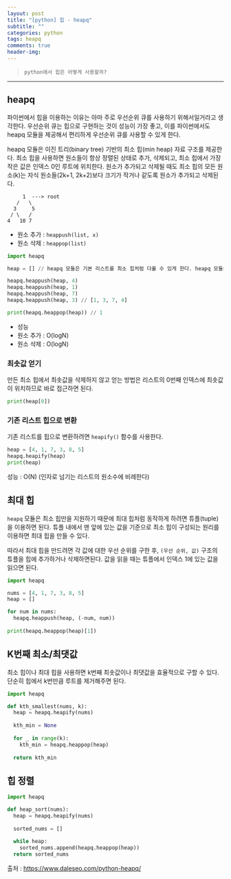 ```yaml
---  
layout: post  
title: "[python] 힙 - heapq"  
subtitle: ""  
categories: python
tags: heapq
comments: true  
header-img: 
---  
```

  
> `python에서 힙은 어떻게 사용할까?`  

---

## heapq

파이썬에서 힙을 이용하는 이유는 아마 주로 우선순위 큐를 사용하기 위해서일거라고 생각한다. 우선순위 큐는 힙으로 구현하는 것이 성능이 가장 좋고, 이를
파이썬에서도 heapq 모듈을 제공해서 편리하게 우선순위 큐를 사용할 수 있게 한다.

heapq 모듈은 이진 트리(binary tree) 기반의 최소 힙(min heap) 자료 구조를 제공한다. 최소 힙을 사용하면 원소들이 항상 정렬된 상태로 추가, 삭제되고,
최소 힙에서 가장 작은 값은 인덱스 0인 루트에 위치한다. 원소가 추가되고 삭제될 때도 최소 힙의 모든 원소(k)는 자식 원소들(2k+1, 2k+2)보다 크기가 작거나
같도록 원소가 추가되고 삭제된다. 

```
     1  ---> root
   /   \
  3     5
 / \   /
4   10 7
```

* 원소 추가 : `heappush(list, x)`
* 원소 삭제 : `heappop(list)`

```python
import heapq

heap = [] // heapq 모듈은 기본 리스트를 최소 힙처럼 다룰 수 있게 한다. heapq 모듈의 함수를 호출할 때마다 이 리스트를 인자로 넘긴다.

heapq.heappush(heap, 4)
heapq.heappush(heap, 1)
heapq.heappush(heap, 7)
heapq.heappush(heap, 3) // [1, 3, 7, 4]

print(heapq.heappop(heap)) // 1
```

* 성능
 * 원소 추가 : O(logN)
 * 원소 삭제 : O(logN)

### 최솟값 얻기

만든 최소 힙에서 최솟값을 삭제하지 않고 얻는 방법은 리스트의 0번째 인덱스에 최솟값이 위치하므로 바로 접근하면 된다.

```python
print(heap[0])
```

### 기존 리스트 힙으로 변환

기존 리스트를 힙으로 변환하려면 `heapify()` 함수를 사용한다.

```python
heap = [4, 1, 7, 3, 8, 5]
heapq.heapify(heap)
print(heap)
```

성능 : O(N) (인자로 넘기는 리스트의 원소수에 비례한다)

## 최대 힙

`heapq` 모듈은 최소 힙만을 지원하기 때문에 최대 힙처럼 동작하게 하려면 튜플(tuple)을 이용하면 된다. 튜플 내에서 맨 앞에 있는 값을 기준으로
최소 힙이 구성되는 원리를 이용하면 최대 힙을 만들 수 있다.

따라서 최대 힙을 만드려면 각 값에 대한 우선 순위를 구한 후, `(우선 순위, 값)` 구조의 튜플을 힙에 추가하거나 삭제하면된다. 값을 읽을 때는
튜플에서 인덱스 1에 있는 값을 읽으면 된다.

```python
import heapq

nums = [4, 1, 7, 3, 8, 5]
heap = []

for num in nums:
  heapq.heappush(heap, (-num, num))
  
print(heapq.heappop(heap)[1])
```

## K번째 최소/최댓값

최소 힙이나 최대 힙을 사용하면 k번째 최솟값이나 최댓값을 효율적으로 구할 수 있다. 단순히 힙에서 k번만큼 루트를 제거해주면 된다.

```python
import heapq

def kth_smallest(nums, k):
  heap = heapq.heapify(nums)
  
  kth_min = None
  
  for _ in range(k):
    kth_min = heapq.heappop(heap)
   
  return kth_min
```

## 힙 정렬

```python
import heapq

def heap_sort(nums):
  heap = heapq.heapify(nums)
  
  sorted_nums = []
  
  while heap:
    sorted_nums.append(heapq.heappop(heap))
  return sorted_nums
```

출처 : https://www.daleseo.com/python-heapq/
